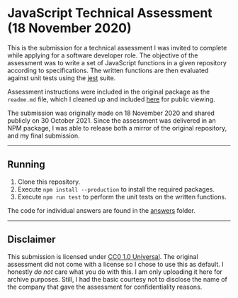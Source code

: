 # JavaScript Technical Assessment (18 November 2020)

This is the submission for a technical assessment I was invited to complete while applying for a software developer role. The objective of the assessment was to write a set of JavaScript functions in a given repository according to specifications. The written functions are then evaluated against unit tests using the [jest](https://www.npmjs.com/package/jest) suite.

Assessment instructions were included in the original package as the `readme.md` file, which I cleaned up and included [here](./instructions.md) for public viewing.

The submission was originally made on 18 November 2020 and shared publicly on 30 October 2021. Since the assessment was delivered in an NPM package, I was able to release both a mirror of the original repository, and my final submission.

---

## Running

1. Clone this repository.
2. Execute `npm install --production` to install the required packages.
3. Execute `npm run test` to perform the unit tests on the written functions.

The code for individual answers are found in the [answers](./answers/readme.md) folder.

---

## Disclaimer

This submission is licensed under [CC0 1.0 Universal](https://creativecommons.org/publicdomain/zero/1.0/). The original assessment did not come with a license so I chose to use this as default. I honestly *do not* care what you do with this. I am only uploading it here for archive purposes. Still, I had the basic courtesy not to disclose the name of the company that gave the assessment for confidentiality reasons.
